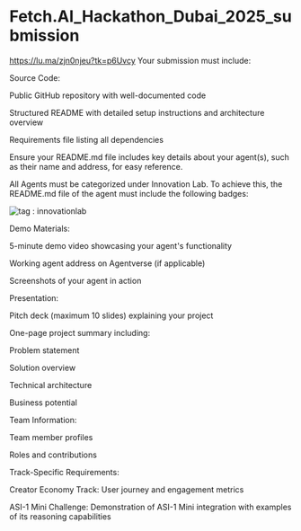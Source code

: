 # Fetch.AI_Hackathon_Dubai_2025_submission
https://lu.ma/zjn0njeu?tk=p6Uvcy
Your submission must include:

​Source Code:

​Public GitHub repository with well-documented code

​Structured README with detailed setup instructions and architecture overview

​Requirements file listing all dependencies

​Ensure your README.md file includes key details about your agent(s), such as their name and address, for easy reference.

​All Agents must be categorized under Innovation Lab. To achieve this, the README.md file of the agent must include the following badges:

​![tag : innovationlab](https://img.shields.io/badge/innovationlab-3D8BD3)

​Demo Materials:

​5-minute demo video showcasing your agent's functionality

​Working agent address on Agentverse (if applicable)

​Screenshots of your agent in action

​Presentation:

​Pitch deck (maximum 10 slides) explaining your project

​One-page project summary including:

​Problem statement

​Solution overview

​Technical architecture

​Business potential

​Team Information:

​Team member profiles

​Roles and contributions

​Track-Specific Requirements:


​Creator Economy Track: User journey and engagement metrics

​ASI-1 Mini Challenge: Demonstration of ASI-1 Mini integration with examples of its reasoning capabilities

